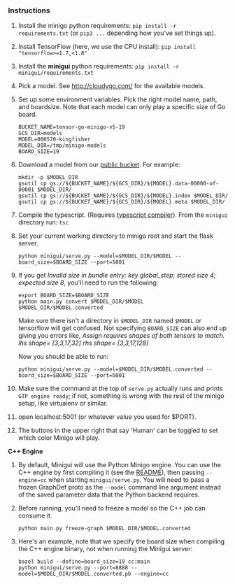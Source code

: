 

### Instructions

1. Install the minigo python requirements: `pip install -r requirements.txt` (or
   `pip3 ...` depending how you've set things up).

1. Install TensorFlow (here, we use the CPU install): `pip install "tensorflow>=1.7,<1.8"`

1. Install the **minigui** python requirements: `pip install -r minigui/requirements.txt`

1. Pick a model. See http://cloudygo.com/ for the available models.

1. Set up some environment variables. Pick the right model name, path, and
   boardsize. Note that each model can only play a specific size of Go board.

    ```shell
    BUCKET_NAME=tensor-go-minigo-v5-19
    GCS_DIR=models
    MODEL=000570-kingfisher
    MODEL_DIR=/tmp/minigo-models
    BOARD_SIZE=19
    ```

1. Download a model from our [public bucket](https://console.cloud.google.com/storage/browser/minigo-pub). For example:

    ```shell
    mkdir -p $MODEL_DIR
    gsutil cp gs://${BUCKET_NAME}/${GCS_DIR}/${MODEL}.data-00000-of-00001 $MODEL_DIR/
    gsutil cp gs://${BUCKET_NAME}/${GCS_DIR}/${MODEL}.index $MODEL_DIR/
    gsutil cp gs://${BUCKET_NAME}/${GCS_DIR}/${MODEL}.meta $MODEL_DIR/
    ```

1. Compile the typescript. (Requires
   [typescript compiler](https://www.typescriptlang.org/#download-links)).
   From the `minigui` directory run: `tsc`

1. Set your current working directory to minigo root and start the flask server.

    ```shell
    python minigui/serve.py --model=$MODEL_DIR/$MODEL --board_size=$BOARD_SIZE --port=5001
    ```

1. If you get *Invalid size in bundle entry: key global_step; stored size 4; expected size 8*,
   you'll need to run the following:

    ```shell
    export BOARD_SIZE=$BOARD_SIZE
    python main.py convert $MODEL_DIR/$MODEL $MODEL_DIR/$MODEL.converted
    ```

    Make sure there isn't
    a directory in `$MODEL_DIR` named `$MODEL` or tensorflow will get
    confused. Not specifying `BOARD_SIZE` can also end up giving you errors like,
    *Assign requires shapes of both tensors to match. lhs shape= [3,3,17,32]
    rhs shape= [3,3,17,128]*


    Now you should be able to run:

    ```shell
    python minigui/serve.py --model=$MODEL_DIR/$MODEL.converted --board_size=$BOARD_SIZE --port=5001
    ```

1. Make sure the command at the top of `serve.py` actually runs and prints
   `GTP engine ready`; if not, something is wrong with the rest of the minigo
   setup, like virtualenv or similar.

1. open localhost:5001 (or whatever value you used for $PORT).

1. The buttons in the upper right that say 'Human' can be toggled to set which
   color Minigo will play.

**C++ Engine**


1. By default, Minigui will use the Python Minigo engine. You can use the C++
   engine by first compiling it (see the
   [README](https://github.com/tensorflow/minigo/tree/master/cc/README.md)),
   then passing `--engine=cc` when starting `minigui/serve.py`. You will need
   to pass a frozen GraphDef proto as the `--model` command line argument
   instead of the saved parameter data that the Python backend requires.

1. Before running, you'll need to freeze a model so the C++ job can consume it.

    ```shell
    python main.py freeze-graph $MODEL_DIR/$MODEL.converted
    ```

1. Here's an example, note that we specify the board size when compiling the
   C++ engine binary, not when running the Minigui server:

    ```shell
    bazel build --define=board_size=19 cc:main
    python minigui/serve.py --port=8888 --model=$MODEL_DIR/$MODEL.converted.pb --engine=cc
    ```
